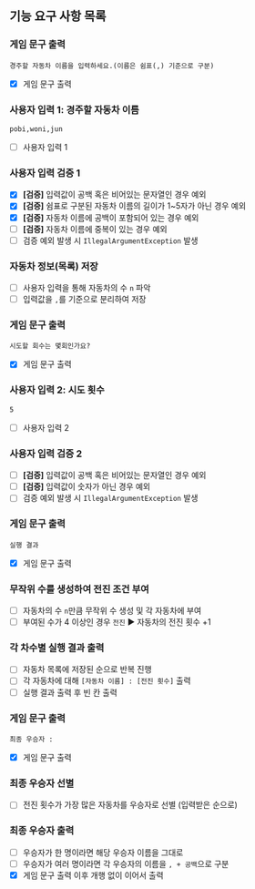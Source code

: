 ## 기능 요구 사항 목록

### 게임 문구 출력
  ```text
  경주할 자동차 이름을 입력하세요.(이름은 쉼표(,) 기준으로 구분)
  ```
  - [X] 게임 문구 출력

### 사용자 입력 1: 경주할 자동차 이름
  ```text
  pobi,woni,jun
  ```
  - [ ] 사용자 입력 1

### 사용자 입력 검증 1
  - [X] **[검증]** 입력값이 공백 혹은 비어있는 문자열인 경우 예외
  - [X] **[검증]** 쉼표로 구분된 자동차 이름의 길이가 1~5자가 아닌 경우 예외
  - [X] **[검증]** 자동차 이름에 공백이 포함되어 있는 경우 예외
  - [ ] **[검증]** 자동차 이름에 중복이 있는 경우 예외
  - [ ] 검증 예외 발생 시 `IllegalArgumentException` 발생

### 자동차 정보(목록) 저장
  - [ ] 사용자 입력을 통해 자동차의 수 `n` 파악
  - [ ] 입력값을 `,`를 기준으로 분리하여 저장

### 게임 문구 출력
  ```text
  시도할 회수는 몇회인가요?
  ```
  - [X] 게임 문구 출력

### 사용자 입력 2: 시도 횟수
  ```text
  5
  ```
  - [ ] 사용자 입력 2

### 사용자 입력 검증 2
  - [ ] **[검증]** 입력값이 공백 혹은 비어있는 문자열인 경우 예외
  - [ ] **[검증]** 입력값이 숫자가 아닌 경우 예외
  - [ ] 검증 예외 발생 시 `IllegalArgumentException` 발생
  
### 게임 문구 출력
  ```text
  실행 결과
  ```
  - [X] 게임 문구 출력

### 무작위 수를 생성하여 전진 조건 부여
  - [ ] 자동차의 수 `n`만큼 무작위 수 생성 및 각 자동차에 부여
  - [ ] 부여된 수가 4 이상인 경우 `전진` ▶ 자동차의 전진 횟수 +1

### 각 차수별 실행 결과 출력
  - [ ] 자동차 목록에 저장된 순으로 반복 진행
  - [ ] 각 자동차에 대해 `[자동차 이름] : [전진 횟수]` 출력
  - [ ] 실행 결과 출력 후 빈 칸 출력

### 게임 문구 출력
  ```text
  최종 우승자 :
  ```
  - [X] 게임 문구 출력

### 최종 우승자 선별
  - [ ] 전진 횟수가 가장 많은 자동차를 우승자로 선별 (입력받은 순으로)

### 최종 우승자 출력
  - [ ] 우승자가 한 명이라면 해당 우승자 이름을 그대로
  - [ ] 우승자가 여러 명이라면 각 우승자의 이름을 `, + 공백`으로 구분
  - [X] 게임 문구 출력 이후 개행 없이 이어서 출력

